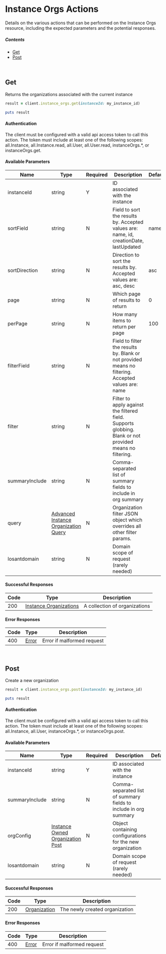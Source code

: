 # Instance Orgs Actions

Details on the various actions that can be performed on the
Instance Orgs resource, including the expected
parameters and the potential responses.

##### Contents

*   [Get](#get)
*   [Post](#post)

<br/>

## Get

Returns the organizations associated with the current instance

```ruby
result = client.instance_orgs.get(instanceId: my_instance_id)

puts result
```

#### Authentication
The client must be configured with a valid api access token to call this
action. The token must include at least one of the following scopes:
all.Instance, all.Instance.read, all.User, all.User.read, instanceOrgs.*, or instanceOrgs.get.

#### Available Parameters

| Name | Type | Required | Description | Default | Example |
| ---- | ---- | -------- | ----------- | ------- | ------- |
| instanceId | string | Y | ID associated with the instance |  | 575ec8687ae143cd83dc4a97 |
| sortField | string | N | Field to sort the results by. Accepted values are: name, id, creationDate, lastUpdated | name | name |
| sortDirection | string | N | Direction to sort the results by. Accepted values are: asc, desc | asc | asc |
| page | string | N | Which page of results to return | 0 | 0 |
| perPage | string | N | How many items to return per page | 100 | 10 |
| filterField | string | N | Field to filter the results by. Blank or not provided means no filtering. Accepted values are: name |  | name |
| filter | string | N | Filter to apply against the filtered field. Supports globbing. Blank or not provided means no filtering. |  | my*org |
| summaryInclude | string | N | Comma-separated list of summary fields to include in org summary |  | payloadCount |
| query | [Advanced Instance Organization Query](_schemas.md#advanced-instance-organization-query) | N | Organization filter JSON object which overrides all other filter params. |  | [Advanced Instance Organization Query Example](_schemas.md#advanced-instance-organization-query-example) |
| losantdomain | string | N | Domain scope of request (rarely needed) |  | example.com |

#### Successful Responses

| Code | Type | Description |
| ---- | ---- | ----------- |
| 200 | [Instance Organizations](_schemas.md#instance-organizations) | A collection of organizations |

#### Error Responses

| Code | Type | Description |
| ---- | ---- | ----------- |
| 400 | [Error](_schemas.md#error) | Error if malformed request |

<br/>

## Post

Create a new organization

```ruby
result = client.instance_orgs.post(instanceId: my_instance_id)

puts result
```

#### Authentication
The client must be configured with a valid api access token to call this
action. The token must include at least one of the following scopes:
all.Instance, all.User, instanceOrgs.*, or instanceOrgs.post.

#### Available Parameters

| Name | Type | Required | Description | Default | Example |
| ---- | ---- | -------- | ----------- | ------- | ------- |
| instanceId | string | Y | ID associated with the instance |  | 575ec8687ae143cd83dc4a97 |
| summaryInclude | string | N | Comma-separated list of summary fields to include in org summary |  | payloadCount |
| orgConfig | [Instance Owned Organization Post](_schemas.md#instance-owned-organization-post) | N | Object containing configurations for the new organization |  | [Instance Owned Organization Post Example](_schemas.md#instance-owned-organization-post-example) |
| losantdomain | string | N | Domain scope of request (rarely needed) |  | example.com |

#### Successful Responses

| Code | Type | Description |
| ---- | ---- | ----------- |
| 200 | [Organization](_schemas.md#organization) | The newly created organization |

#### Error Responses

| Code | Type | Description |
| ---- | ---- | ----------- |
| 400 | [Error](_schemas.md#error) | Error if malformed request |
